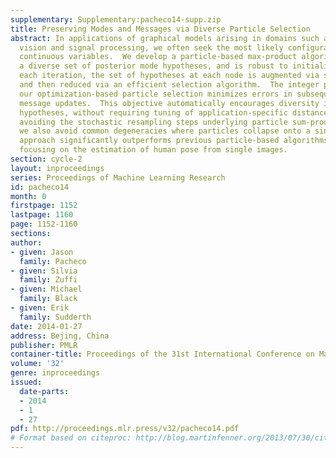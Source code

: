 ```yaml
---
supplementary: Supplementary:pacheco14-supp.zip
title: Preserving Modes and Messages via Diverse Particle Selection
abstract: In applications of graphical models arising in domains such as computer
  vision and signal processing, we often seek the most likely configurations of high-dimensional,
  continuous variables.  We develop a particle-based max-product algorithm which maintains
  a diverse set of posterior mode hypotheses, and is robust to initialization.  At
  each iteration, the set of hypotheses at each node is augmented via stochastic proposals,
  and then reduced via an efficient selection algorithm.  The integer program underlying
  our optimization-based particle selection minimizes errors in subsequent max-product
  message updates.  This objective automatically encourages diversity in the maintained
  hypotheses, without requiring tuning of application-specific distances among hypotheses.  By
  avoiding the stochastic resampling steps underlying particle sum-product algorithms,
  we also avoid common degeneracies where particles collapse onto a single hypothesis.  Our
  approach significantly outperforms previous particle-based algorithms in experiments
  focusing on the estimation of human pose from single images.
section: cycle-2
layout: inproceedings
series: Proceedings of Machine Learning Research
id: pacheco14
month: 0
firstpage: 1152
lastpage: 1160
page: 1152-1160
sections: 
author:
- given: Jason
  family: Pacheco
- given: Silvia
  family: Zuffi
- given: Michael
  family: Black
- given: Erik
  family: Sudderth
date: 2014-01-27
address: Bejing, China
publisher: PMLR
container-title: Proceedings of the 31st International Conference on Machine Learning
volume: '32'
genre: inproceedings
issued:
  date-parts:
  - 2014
  - 1
  - 27
pdf: http://proceedings.mlr.press/v32/pacheco14.pdf
# Format based on citeproc: http://blog.martinfenner.org/2013/07/30/citeproc-yaml-for-bibliographies/
---
```

